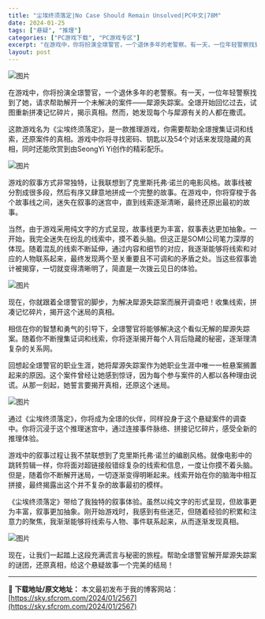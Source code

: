 ```yaml
---
title: "尘埃终须落定|No Case Should Remain Unsolved|PC中文|78M"
date: 2024-01-25
tags: ["悬疑", "推理"]
categories: ["PC游戏下载", "PC游戏专区"]
excerpt: "在游戏中，你将扮演全璟警官，一个退休多年的老警察。有一天，一位年轻警察找到了她，请求帮助解开一个未解决的案件——犀源失踪案。全璟开始回忆过去，试图重新拼凑记忆碎片，揭示真相。然而，她发现每个与犀源有关的人都在撒谎。 这款游戏名为《尘埃终须落定》，是一款推理游戏，你需要帮助全璟搜集证词和线索，还原案件&hellip;"
layout: post
---
```


<div>
<div>
<p class="clear"><img class="aligncenter" src="https://sky.sfcrom.com/wp-content/uploads/2024/01/20240125224826-c60f6.jpeg" alt="图片" crossorigin="anonymous" data-backh="215" data-backw="460" data-galleryid="" data-imgfileid="110004401" data-ratio="0.4673913043478261" data-s="300,640" data-src="https://sky.sfcrom.com/wp-content/uploads/2024/01/20240125224826-c60f6.jpeg" data-type="jpeg" data-w="460" data-original-style="width: 200%;height: auto;" data-index="1" data-fail="0" /></p>
<p class="clear">在游戏中，你将扮演全璟警官，一个退休多年的老警察。有一天，一位年轻警察找到了她，请求帮助解开一个未解决的案件——犀源失踪案。全璟开始回忆过去，试图重新拼凑记忆碎片，揭示真相。然而，她发现每个与犀源有关的人都在撒谎。</p>
<p class="clear">这款游戏名为《尘埃终须落定》，是一款推理游戏，你需要帮助全璟搜集证词和线索，还原案件的真相。游戏中你将寻找密码、钥匙以及54个对话来发现隐藏的真相，同时还能欣赏到由SeongYi Yi创作的精彩配乐。</p>
<p class="clear"><img src="https://sky.sfcrom.com/wp-content/uploads/2024/01/20240125224827-38a7c.jpeg" alt="图片" crossorigin="anonymous" data-galleryid="" data-imgfileid="110004403" data-ratio="0.5625" data-s="300,640" data-src="https://sky.sfcrom.com/wp-content/uploads/2024/01/20240125224827-38a7c.jpeg" data-type="jpeg" data-w="1920" data-original-style="" data-index="2" data-fail="0" /></p>
<p class="clear">游戏的叙事方式非常独特，让我联想到了克里斯托弗·诺兰的电影风格。故事线被分割成很多段，然后有序又肆意地拼成一个完整的故事。在游戏中，你将穿梭于各个故事线之间，迷失在叙事的迷宫中，直到线索逐渐清晰，最终还原出最初的故事。</p>
<p class="clear">当然，由于游戏采用纯文字的方式呈现，故事线更为丰富，叙事表达更加抽象。一开始，我完全迷失在纷乱的线索中，摸不着头脑。但这正是SOMI公司笔力深厚的体现。随着混乱的线索不断延伸，通过内容和细节的对应，我逐渐能够将线索和对应的人物联系起来，最终发现两个至关重要且不可调和的矛盾之处。当这些叙事诡计被揭穿，一切就变得清晰明了，简直是一次拨云见日的体验。</p>
<p class="clear"><img src="https://sky.sfcrom.com/wp-content/uploads/2024/01/20240125224827-a7e8e.jpeg" alt="图片" crossorigin="anonymous" data-galleryid="" data-imgfileid="110004404" data-ratio="0.5625" data-s="300,640" data-src="https://sky.sfcrom.com/wp-content/uploads/2024/01/20240125224827-a7e8e.jpeg" data-type="jpeg" data-w="1920" data-original-style="" data-index="3" data-fail="0" /></p>
<p class="clear">现在，你就跟着全璟警官的脚步，为解决犀源失踪案而展开调查吧！收集线索，拼凑记忆碎片，揭开这个迷局的真相。</p>
<p class="clear">相信在你的智慧和勇气的引导下，全璟警官将能够解决这个看似无解的犀源失踪案。随着你不断搜集证词和线索，你将逐渐揭开每个人背后隐藏的秘密，逐渐理清复杂的关系网。</p>
<p class="clear">回想起全璟警官的职业生涯，她将犀源失踪案作为她职业生涯中唯一一桩悬案搁置起来的原因。这个案件曾经让她感到惊讶，因为每个参与案件的人都以各种理由说谎。从那一刻起，她誓言要揭开真相，还原这个迷局。</p>
<p class="clear"><img src="https://sky.sfcrom.com/wp-content/uploads/2024/01/20240125224827-a03e7.jpeg" alt="图片" crossorigin="anonymous" data-galleryid="" data-imgfileid="110004405" data-ratio="0.5625" data-s="300,640" data-src="https://sky.sfcrom.com/wp-content/uploads/2024/01/20240125224827-a03e7.jpeg" data-type="jpeg" data-w="1920" data-original-style="" data-index="4" data-fail="0" /></p>
<p class="clear">通过《尘埃终须落定》，你将成为全璟的伙伴，同样投身于这个悬疑案件的调查中。你将沉浸于这个推理迷宫中，通过连接事件脉络、拼接记忆碎片，感受全新的推理体验。</p>
<p class="clear">游戏中的叙事过程让我不禁联想到了克里斯托弗·诺兰的编剧风格。就像电影中的跳转剪辑一样，你将面对超链接般错综复杂的线索和信息，一度让你摸不着头脑。但是，随着你不断解开迷局，一切逐渐变得明晰起来。线索开始在你的脑海中相互拼接，最终揭露出这个并不复杂的故事最初的模样。</p>
<p class="clear">《尘埃终须落定》带给了我独特的叙事体验。虽然以纯文字的形式呈现，但故事更为丰富，叙事更加抽象。刚开始游戏时，我感到有些迷茫，但随着经验的积累和注意力的聚焦，我渐渐能够将线索与人物、事件联系起来，从而逐渐发现真相。</p>
<p class="clear"><img src="https://sky.sfcrom.com/wp-content/uploads/2024/01/20240125224828-f3e7f.jpeg" alt="图片" crossorigin="anonymous" data-galleryid="" data-imgfileid="110004406" data-ratio="0.5625" data-s="300,640" data-src="https://sky.sfcrom.com/wp-content/uploads/2024/01/20240125224828-f3e7f.jpeg" data-type="jpeg" data-w="1920" data-original-style="" data-index="5" data-fail="0" /></p>
<p class="clear">现在，让我们一起踏上这段充满谎言与秘密的旅程。帮助全璟警官解开犀源失踪案的谜团，还原真相，给这个悬疑故事一个完美的结局！</p>

</div>
</div>

---
📖 **下载地址/原文地址：** 本文最初发布于我的博客网站：[https://sky.sfcrom.com/2024/01/2567](https://sky.sfcrom.com/2024/01/2567)
